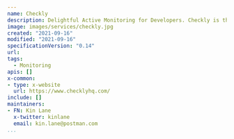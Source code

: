 ```yaml
---
name: Checkly
description: Delightful Active Monitoring for Developers. Checkly is the API & E2E monitoring platform for the modern stack--programmable, flexible and loving JavaScript.
image: images/services/checkly.jpg
created: "2021-09-16"
modified: "2021-09-16"
specificationVersion: "0.14"
url: 
tags:
  - Monitoring
apis: []
x-common:
- type: x-website
  url: https://www.checklyhq.com/
include: []
maintainers:
- FN: Kin Lane
  x-twitter: kinlane
  email: kin.lane@postman.com
...
```

